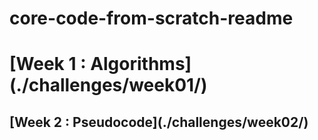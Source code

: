 # core-code-from-scratch-readme

<h1>[Week 1 : Algorithms](./challenges/week01/)</h1>
<h2>[Week 2 : Pseudocode](./challenges/week02/)</h1>